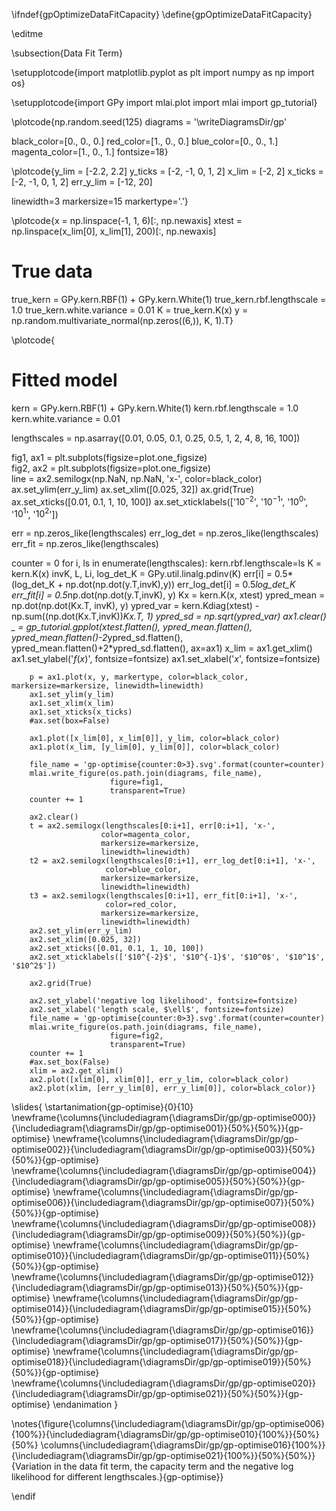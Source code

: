 \ifndef{gpOptimizeDataFitCapacity}
\define{gpOptimizeDataFitCapacity}

\editme

\subsection{Data Fit Term}

\setupplotcode{import matplotlib.pyplot as plt
import numpy as np
import os}

\setupplotcode{import GPy
import mlai.plot
import mlai
import gp_tutorial}

\plotcode{np.random.seed(125)
diagrams = '\writeDiagramsDir/gp'

black_color=[0., 0., 0.]
red_color=[1., 0., 0.]
blue_color=[0., 0., 1.]
magenta_color=[1., 0., 1.]
fontsize=18}

\plotcode{y_lim = [-2.2, 2.2]
y_ticks = [-2, -1, 0, 1, 2]
x_lim = [-2, 2]
x_ticks = [-2, -1, 0, 1, 2]
err_y_lim = [-12, 20]

linewidth=3
markersize=15
markertype='.'}

\plotcode{x = np.linspace(-1, 1, 6)[:, np.newaxis]
xtest = np.linspace(x_lim[0], x_lim[1], 200)[:, np.newaxis]

# True data
true_kern = GPy.kern.RBF(1) + GPy.kern.White(1)
true_kern.rbf.lengthscale = 1.0
true_kern.white.variance = 0.01
K = true_kern.K(x) 
y = np.random.multivariate_normal(np.zeros((6,)), K, 1).T}

\plotcode{
# Fitted model
kern = GPy.kern.RBF(1) + GPy.kern.White(1)
kern.rbf.lengthscale = 1.0
kern.white.variance = 0.01

lengthscales = np.asarray([0.01, 0.05, 0.1, 0.25, 0.5, 1, 2, 4, 8, 16, 100])

fig1, ax1 = plt.subplots(figsize=plot.one_figsize)    
fig2, ax2 = plt.subplots(figsize=plot.one_figsize)    
line = ax2.semilogx(np.NaN, np.NaN, 'x-', 
                    color=black_color)
ax.set_ylim(err_y_lim)
ax.set_xlim([0.025, 32])
ax.grid(True)
ax.set_xticks([0.01, 0.1, 1, 10, 100])
ax.set_xticklabels(['$10^{-2}$', '$10^{-1}$', '$10^0$', '$10^1$', '$10^2$'])


err = np.zeros_like(lengthscales)
err_log_det = np.zeros_like(lengthscales)
err_fit = np.zeros_like(lengthscales)

counter = 0
for i, ls in enumerate(lengthscales):
        kern.rbf.lengthscale=ls
        K = kern.K(x) 
        invK, L, Li, log_det_K = GPy.util.linalg.pdinv(K)
        err[i] = 0.5*(log_det_K + np.dot(np.dot(y.T,invK),y))
        err_log_det[i] = 0.5*log_det_K
        err_fit[i] = 0.5*np.dot(np.dot(y.T,invK), y)
        Kx = kern.K(x, xtest)
        ypred_mean = np.dot(np.dot(Kx.T, invK), y)
        ypred_var = kern.Kdiag(xtest) - np.sum((np.dot(Kx.T,invK))*Kx.T, 1)
        ypred_sd = np.sqrt(ypred_var)
        ax1.clear()
        _ = gp_tutorial.gpplot(xtest.flatten(),
                               ypred_mean.flatten(),
                               ypred_mean.flatten()-2*ypred_sd.flatten(),
                               ypred_mean.flatten()+2*ypred_sd.flatten(), 
                               ax=ax1)
        x_lim = ax1.get_xlim()
        ax1.set_ylabel('$f(x)$', fontsize=fontsize)
        ax1.set_xlabel('$x$', fontsize=fontsize)

        p = ax1.plot(x, y, markertype, color=black_color, markersize=markersize, linewidth=linewidth)
        ax1.set_ylim(y_lim)
        ax1.set_xlim(x_lim)                                    
        ax1.set_xticks(x_ticks)
        #ax.set(box=False)
           
        ax1.plot([x_lim[0], x_lim[0]], y_lim, color=black_color)
        ax1.plot(x_lim, [y_lim[0], y_lim[0]], color=black_color)

        file_name = 'gp-optimise{counter:0>3}.svg'.format(counter=counter)
        mlai.write_figure(os.path.join(diagrams, file_name),
                          figure=fig1,
                          transparent=True)
        counter += 1

        ax2.clear()
        t = ax2.semilogx(lengthscales[0:i+1], err[0:i+1], 'x-', 
                        color=magenta_color, 
                        markersize=markersize,
                        linewidth=linewidth)
        t2 = ax2.semilogx(lengthscales[0:i+1], err_log_det[0:i+1], 'x-', 
                         color=blue_color, 
                        markersize=markersize,
                        linewidth=linewidth)
        t3 = ax2.semilogx(lengthscales[0:i+1], err_fit[0:i+1], 'x-', 
                         color=red_color, 
                        markersize=markersize,
                        linewidth=linewidth)
        ax2.set_ylim(err_y_lim)
        ax2.set_xlim([0.025, 32])
        ax2.set_xticks([0.01, 0.1, 1, 10, 100])
        ax2.set_xticklabels(['$10^{-2}$', '$10^{-1}$', '$10^0$', '$10^1$', '$10^2$'])

        ax2.grid(True)

        ax2.set_ylabel('negative log likelihood', fontsize=fontsize)
        ax2.set_xlabel('length scale, $\ell$', fontsize=fontsize)
        file_name = 'gp-optimise{counter:0>3}.svg'.format(counter=counter)
        mlai.write_figure(os.path.join(diagrams, file_name),
                          figure=fig2,
                          transparent=True)
        counter += 1
        #ax.set_box(False)
        xlim = ax2.get_xlim()
        ax2.plot([xlim[0], xlim[0]], err_y_lim, color=black_color)
        ax2.plot(xlim, [err_y_lim[0], err_y_lim[0]], color=black_color)}

\slides{
\startanimation{gp-optimise}{0}{10}
\newframe{\columns{\includediagram{\diagramsDir/gp/gp-optimise000}}{\includediagram{\diagramsDir/gp/gp-optimise001}}{50%}{50%}}{gp-optimise}
\newframe{\columns{\includediagram{\diagramsDir/gp/gp-optimise002}}{\includediagram{\diagramsDir/gp/gp-optimise003}}{50%}{50%}}{gp-optimise}
\newframe{\columns{\includediagram{\diagramsDir/gp/gp-optimise004}}{\includediagram{\diagramsDir/gp/gp-optimise005}}{50%}{50%}}{gp-optimise}
\newframe{\columns{\includediagram{\diagramsDir/gp/gp-optimise006}}{\includediagram{\diagramsDir/gp/gp-optimise007}}{50%}{50%}}{gp-optimise}
\newframe{\columns{\includediagram{\diagramsDir/gp/gp-optimise008}}{\includediagram{\diagramsDir/gp/gp-optimise009}}{50%}{50%}}{gp-optimise}
\newframe{\columns{\includediagram{\diagramsDir/gp/gp-optimise010}}{\includediagram{\diagramsDir/gp/gp-optimise011}}{50%}{50%}}{gp-optimise}
\newframe{\columns{\includediagram{\diagramsDir/gp/gp-optimise012}}{\includediagram{\diagramsDir/gp/gp-optimise013}}{50%}{50%}}{gp-optimise}
\newframe{\columns{\includediagram{\diagramsDir/gp/gp-optimise014}}{\includediagram{\diagramsDir/gp/gp-optimise015}}{50%}{50%}}{gp-optimise}
\newframe{\columns{\includediagram{\diagramsDir/gp/gp-optimise016}}{\includediagram{\diagramsDir/gp/gp-optimise017}}{50%}{50%}}{gp-optimise}
\newframe{\columns{\includediagram{\diagramsDir/gp/gp-optimise018}}{\includediagram{\diagramsDir/gp/gp-optimise019}}{50%}{50%}}{gp-optimise}
\newframe{\columns{\includediagram{\diagramsDir/gp/gp-optimise020}}{\includediagram{\diagramsDir/gp/gp-optimise021}}{50%}{50%}}{gp-optimise}
\endanimation
}

\notes{\figure{\columns{\includediagram{\diagramsDir/gp/gp-optimise006}{100%}}{\includediagram{\diagramsDir/gp/gp-optimise010}{100%}}{50%}{50%}
\columns{\includediagram{\diagramsDir/gp/gp-optimise016}{100%}}{\includediagram{\diagramsDir/gp/gp-optimise021}{100%}}{50%}{50%}}{Variation in the data fit term, the capacity term and the negative log likelihood for different lengthscales.}{gp-optimise}}

\endif
